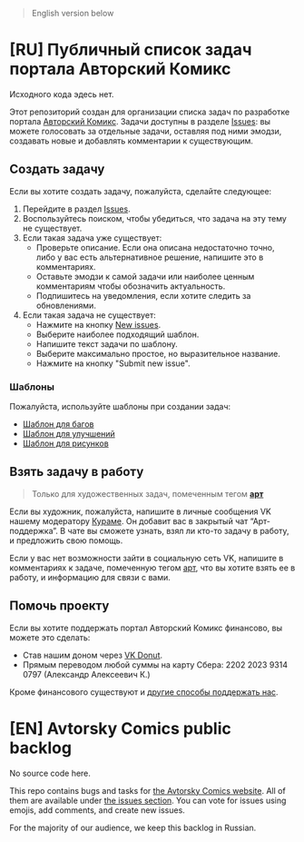 > English version below

# [RU] Публичный список задач портала Авторский Комикс

Исходного кода эдесь нет.

Этот репозиторий создан для организации списка задач по разработке портала [Авторский Комикс](https://acomics.ru/). Задачи доступны в разделе [Issues](https://github.com/mr9d/acomics-public/issues): вы можете голосовать за отдельные задачи, оставляя под ними эмодзи, создавать новые и добавлять комментарии к существующим.

## Создать задачу

Если вы хотите создать задачу, пожалуйста, сделайте следующее:

1. Перейдите в раздел [Issues](https://github.com/mr9d/acomics-public/issues).
2. Воспользуйтесь поиском, чтобы убедиться, что задача на эту тему не существует.
3. Если такая задача уже существует:
   - Проверьте описание. Если она описана недостаточно точно, либо у вас есть альтернативное решение, напишите это в  комментариях.
   - Оставьте эмодзи к самой задачи или наиболее ценным комментариям чтобы обозначить актуальность.
   - Подпишитесь на уведомления, если хотите следить за обновлениями.
4. Если такая задача не существует:
   - Нажмите на кнопку [New issues](https://github.com/mr9d/acomics-public/issues/new/choose).
   - Выберите наиболее подходящий шаблон.
   - Напишите текст задачи по шаблону.
   - Выберите максимально простое, но выразительное название.
   - Нажмите на кнопку "Submit new issue".

### Шаблоны

Пожалуйста, используйте шаблоны при создании задач:

- [Шаблон для багов](/.github/ISSUE_TEMPLATE/bug.md)
- [Шаблон для улучшений](/.github/ISSUE_TEMPLATE/feature.md)
- [Шаблон для рисунков](/.github/ISSUE_TEMPLATE/art.md)

## Взять задачу в работу

> Только для художественных задач, помеченным тегом **[арт](https://github.com/mr9d/acomics-public/labels/%D0%B0%D1%80%D1%82)**

Если вы художник, пожалуйста, напишите в личные сообщения VK нашему модератору [Кураме](https://vk.com/id16615506). Он добавит вас в закрытый чат “Арт-поддержка”. В чате вы сможете узнать, взял ли кто-то задачу в работу, и предложить свою помощь.

Если у вас нет возможности зайти в социальную сеть VK, напишите в комментариях к задаче, помеченную тегом [арт](https://github.com/mr9d/acomics-public/labels/%D0%B0%D1%80%D1%82), что вы хотите взять ее в работу, и информацию для связи с вами.

## Помочь проекту

Если вы хотите поддержать портал Авторский Комикс финансово, вы можете это сделать:

* Став нашим доном через [VK Donut](https://vk.com/donut/acomics).
* Прямым переводом любой суммы на карту Сбера: 2202 2023 9314 0797 (Александр Алексеевич К.)

Кроме финансового существуют и [другие способы поддержать нас](https://vk.com/@acomics-types-of-support).

# [EN] Avtorsky Comics public backlog

No source code here.

This repo contains bugs and tasks for [the Avtorsky Comics website](https://acomics.ru/). All of them are available under [the issues section](https://github.com/mr9d/acomics-public/issues). You can vote for issues using emojis, add comments, and create new issues.

For the majority of our audience, we keep this backlog in Russian.
